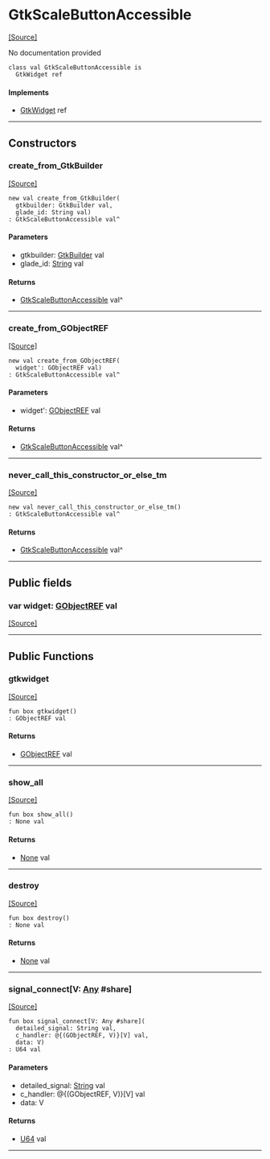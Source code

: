 # GtkScaleButtonAccessible
<span class="source-link">[[Source]](src/gtk3/GtkScaleButtonAccessible.md#L6)</span>

No documentation provided


```pony
class val GtkScaleButtonAccessible is
  GtkWidget ref
```

#### Implements

* [GtkWidget](gtk3-GtkWidget.md) ref

---

## Constructors

### create_from_GtkBuilder
<span class="source-link">[[Source]](src/gtk3/GtkScaleButtonAccessible.md#L14)</span>


```pony
new val create_from_GtkBuilder(
  gtkbuilder: GtkBuilder val,
  glade_id: String val)
: GtkScaleButtonAccessible val^
```
#### Parameters

*   gtkbuilder: [GtkBuilder](gtk3-GtkBuilder.md) val
*   glade_id: [String](builtin-String.md) val

#### Returns

* [GtkScaleButtonAccessible](gtk3-GtkScaleButtonAccessible.md) val^

---

### create_from_GObjectREF
<span class="source-link">[[Source]](src/gtk3/GtkScaleButtonAccessible.md#L17)</span>


```pony
new val create_from_GObjectREF(
  widget': GObjectREF val)
: GtkScaleButtonAccessible val^
```
#### Parameters

*   widget': [GObjectREF](minimal-browser-..-gobject-GObjectREF.md) val

#### Returns

* [GtkScaleButtonAccessible](gtk3-GtkScaleButtonAccessible.md) val^

---

### never_call_this_constructor_or_else_tm
<span class="source-link">[[Source]](src/gtk3/GtkScaleButtonAccessible.md#L20)</span>


```pony
new val never_call_this_constructor_or_else_tm()
: GtkScaleButtonAccessible val^
```

#### Returns

* [GtkScaleButtonAccessible](gtk3-GtkScaleButtonAccessible.md) val^

---

## Public fields

### var widget: [GObjectREF](minimal-browser-..-gobject-GObjectREF.md) val
<span class="source-link">[[Source]](src/gtk3/GtkScaleButtonAccessible.md#L10)</span>



---

## Public Functions

### gtkwidget
<span class="source-link">[[Source]](src/gtk3/GtkScaleButtonAccessible.md#L12)</span>


```pony
fun box gtkwidget()
: GObjectREF val
```

#### Returns

* [GObjectREF](minimal-browser-..-gobject-GObjectREF.md) val

---

### show_all
<span class="source-link">[[Source]](src/gtk3/GtkWidget.md#L4)</span>


```pony
fun box show_all()
: None val
```

#### Returns

* [None](builtin-None.md) val

---

### destroy
<span class="source-link">[[Source]](src/gtk3/GtkWidget.md#L7)</span>


```pony
fun box destroy()
: None val
```

#### Returns

* [None](builtin-None.md) val

---

### signal_connect\[V: [Any](builtin-Any.md) #share\]
<span class="source-link">[[Source]](src/gtk3/GtkWidget.md#L10)</span>


```pony
fun box signal_connect[V: Any #share](
  detailed_signal: String val,
  c_handler: @{(GObjectREF, V)}[V] val,
  data: V)
: U64 val
```
#### Parameters

*   detailed_signal: [String](builtin-String.md) val
*   c_handler: @{(GObjectREF, V)}[V] val
*   data: V

#### Returns

* [U64](builtin-U64.md) val

---

